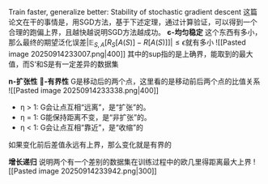 Train faster, generalize better: Stability of stochastic gradient descent
这篇论文在干的事情是，用SGD方法，基于下述定理，通过计算验证，可以得到一个合理的跑偏上界，且越快越说明SGD方法越成功。
 **є-均匀稳定**
 这个东西有多小，那么最终的期望泛化误差$\left| \mathbb{E}_{S, A}\left[ R_{S}[A(S)] - R[A(S)] \right] \right| \leq \epsilon$就有多小
![[Pasted image 20250914233007.png|400]]
其中的sup指的是上确界，能取到的最大值，而S‘和S是有一定差异的数据集

 
**n-扩张性** **-有界性**
G是移动后的两个点，这里看的是移动前后两个点的比值关系
![[Pasted image 20250914233338.png|400]]
- η > 1: G会让点互相“远离”，是“扩张”的。
- η = 1: G能保持距离不变，是“非扩张”的。
- η < 1: G会让点互相“靠近”，是“收缩”的

 如果变化前后差值永远有上界，那么变化就是有界的

**增长递归**
 说明两个有一个差别的数据集在训练过程中的欧几里得距离最大上界
![[Pasted image 20250914233942.png|300]]




